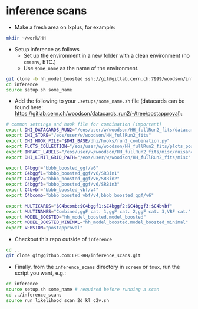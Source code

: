 # inference scans

- Make a fresh area on lxplus, for example:
```bash
mkdir ~/work/HH
```
- Setup inference as follows
  - Set up the environment in a new folder with a clean environment (no `cmsenv`, ETC.)
  - Use `some_name` as the name of the environment.
```bash
git clone -b hh_model_boosted ssh://git@gitlab.cern.ch:7999/woodson/inference.git
cd inference
source setup.sh some_name
```
- Add the following to your `.setups/some_name.sh` file (datacards can be found here: https://gitlab.cern.ch/woodson/datacards_run2/-/tree/postapproval):
```bash
# common settings and hook file for combination (important)                                                                                    
export DHI_DATACARDS_RUN2="/eos/user/w/woodson/HH_fullRun2_fits/datacards_run2"
export DHI_STORE="/eos/user/w/woodson/HH_fullRun2_fits"
export DHI_HOOK_FILE="$DHI_BASE/dhi/hooks/run2_combination.py"
export PLOTS_COLLECTION="/eos/user/w/woodson/HH_fullRun2_fits/plots_postapproval"
export IMPACT_LABELS="/eos/user/w/woodson/HH_fullRun2_fits/misc/nuisance_labels.py"
export DHI_LIMIT_GRID_PATH="/eos/user/w/woodson/HH_fullRun2_fits/misc"

export C4bggf="bbbb_boosted_ggf/v6"
export C4bggf1="bbbb_boosted_ggf/v6/SRBin1"
export C4bggf2="bbbb_boosted_ggf/v6/SRBin2"
export C4bggf3="bbbb_boosted_ggf/v6/SRBin3"
export C4bvbf="bbbb_boosted_vbf/v4"
export C4bcomb="bbbb_boosted_vbf/v4,bbbb_boosted_ggf/v6"

export MULTICARDS="$C4bcomb:$C4bggf1:$C4bggf2:$C4bggf3:$C4bvbf"
export MULTINAMES="Combined,ggF cat. 1,ggF cat. 2,ggF cat. 3,VBF cat."
export MODEL_BOOSTED="hh_model_boosted.model_boosted"
export MODEL_BOOSTED_MINIMAL="hh_model_boosted.model_boosted_minimal"
export VERSION="postapproval"
```
- Checkout this repo outside of `inference`
```bash
cd ..
git clone git@github.com:LPC-HH/inference_scans.git
```
- Finally, from the `inference_scans` directory in `screen` or `tmux`, run the script you want, e.g.:
```bash
cd inference
source setup.sh some_name # required before running a scan
cd ../inference_scans
source run_likelihood_scan_2d_kl_c2v.sh
```
